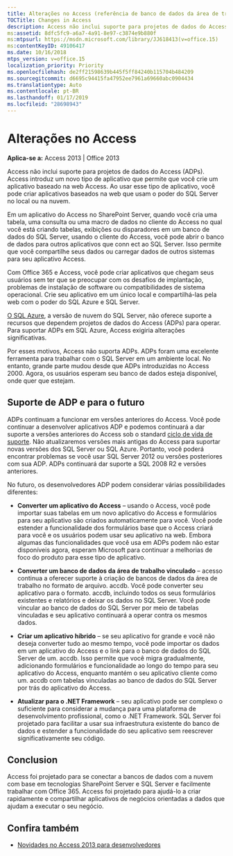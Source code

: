 ```yaml
---
title: Alterações no Access (referência de banco de dados da área de trabalho do Access)
TOCTitle: Changes in Access
description: Access não inclui suporte para projetos de dados do Access (ADPs). Access introduz um novo tipo de aplicativo que permite que você crie um aplicativo baseado na web Access.
ms:assetid: 8dfc5fc9-a6a7-4a91-8e97-c3874e9b880f
ms:mtpsurl: https://msdn.microsoft.com/library/JJ618413(v=office.15)
ms:contentKeyID: 49106417
ms.date: 10/16/2018
mtps_version: v=office.15
localization_priority: Priority
ms.openlocfilehash: de2ff21598639b445f5ff84240b115704b484209
ms.sourcegitcommit: d6695c94415fa47952ee7961a69660abc0904434
ms.translationtype: Auto
ms.contentlocale: pt-BR
ms.lasthandoff: 01/17/2019
ms.locfileid: "28698943"
---
```

# <a name="changes-in-access"></a>Alterações no Access

**Aplica-se a:** Access 2013 | Office 2013

Access não inclui suporte para projetos de dados do Access (ADPs). Access introduz um novo tipo de aplicativo que permite que você crie um aplicativo baseado na web Access. Ao usar esse tipo de aplicativo, você pode criar aplicativos baseados na web que usam o poder do SQL Server no local ou na nuvem.

Em um aplicativo do Access no SharePoint Server, quando você cria uma tabela, uma consulta ou uma macro de dados no cliente do Access no qual você está criando tabelas, exibições ou disparadores em um banco de dados do SQL Server, usando o cliente do Access, você pode abrir o banco de dados para outros aplicativos que conn ect ao SQL Server. Isso permite que você compartilhe seus dados ou carregar dados de outros sistemas para seu aplicativo Access.

Com Office 365 e Access, você pode criar aplicativos que chegam seus usuários sem ter que se preocupar com os desafios de implantação, problemas de instalação de software ou compatibilidades de sistema operacional. Crie seu aplicativo em um único local e compartilhá-las pela web com o poder do SQL Azure e SQL Server.

[O SQL Azure](https://docs.microsoft.com/azure/sql-database/sql-database-technical-overview), a versão de nuvem do SQL Server, não oferece suporte a recursos que dependem projetos de dados do Access (ADPs) para operar. Para suportar ADPs em SQL Azure, Access exigiria alterações significativas.

Por esses motivos, Access não suporta ADPs. ADPs foram uma excelente ferramenta para trabalhar com o SQL Server em um ambiente local. No entanto, grande parte mudou desde que ADPs introduzidas no Access 2000. Agora, os usuários esperam seu banco de dados esteja disponível, onde quer que estejam.

## <a name="adp-support-and-the-future"></a>Suporte de ADP e para o futuro

ADPs continuam a funcionar em versões anteriores do Access. Você pode continuar a desenvolver aplicativos ADP e podemos continuará a dar suporte a versões anteriores do Access sob o standard [ciclo de vida de suporte](https://support.microsoft.com/lifecycle/search). Não atualizaremos versões mais antigas do Access para suportar novas versões dos SQL Server ou SQL Azure. Portanto, você poderá encontrar problemas se você usar SQL Server 2012 ou versões posteriores com sua ADP. ADPs continuará dar suporte a SQL 2008 R2 e versões anteriores.

No futuro, os desenvolvedores ADP podem considerar várias possibilidades diferentes:

- **Converter um aplicativo do Access** – usando o Access, você pode importar suas tabelas em um novo aplicativo do Access e formulários para seu aplicativo são criados automaticamente para você. Você pode estender a funcionalidade dos formulários base que o Access criará para você e os usuários podem usar seu aplicativo na web. Embora algumas das funcionalidades que você usa em ADPs podem não estar disponíveis agora, esperam Microsoft para continuar a melhorias de foco do produto para esse tipo de aplicativo.

- **Converter um banco de dados da área de trabalho vinculado** – acesso continua a oferecer suporte à criação de bancos de dados da área de trabalho no formato de arquivo. accdb. Você pode converter seu aplicativo para o formato. accdb, incluindo todos os seus formulários existentes e relatórios e deixar os dados no SQL Server. Você pode vincular ao banco de dados do SQL Server por meio de tabelas vinculadas e seu aplicativo continuará a operar contra os mesmos dados.

- **Criar um aplicativo híbrido** – se seu aplicativo for grande e você não deseja converter tudo ao mesmo tempo, você pode importar os dados em um aplicativo do Access e o link para o banco de dados do SQL Server de um. accdb. Isso permite que você migra gradualmente, adicionando formulários e funcionalidade ao longo do tempo para seu aplicativo do Access, enquanto mantém o seu aplicativo cliente como um. accdb com tabelas vinculadas ao banco de dados do SQL Server por trás do aplicativo do Access.

- **Atualizar para o .NET Framework** – seu aplicativo pode ser complexo o suficiente para considerar a mudança para uma plataforma de desenvolvimento profissional, como o .NET Framework. SQL Server foi projetado para facilitar a usar sua infraestrutura existente do banco de dados e estender a funcionalidade do seu aplicativo sem reescrever significativamente seu código.

## <a name="conclusion"></a>Conclusion

Access foi projetado para se conectar a bancos de dados com a nuvem com base em tecnologias SharePoint Server e SQL Server e facilmente trabalhar com Office 365. Access foi projetado para ajudá-lo a criar rapidamente e compartilhar aplicativos de negócios orientadas a dados que ajudam a executar o seu negócio.

## <a name="see-also"></a>Confira também

- [Novidades no Access 2013 para desenvolvedores](https://docs.microsoft.com/office/vba/access/concepts/miscellaneous/new-in-access-for-developers)


